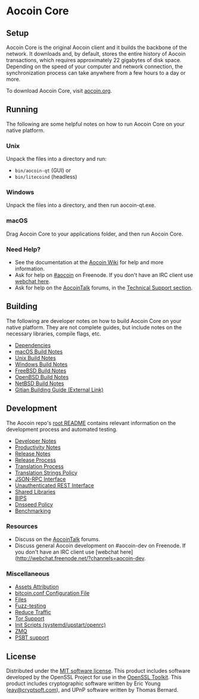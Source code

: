 Aocoin Core
=============

Setup
---------------------
Aocoin Core is the original Aocoin client and it builds the backbone of the network. It downloads and, by default, stores the entire history of Aocoin transactions, which requires approximately 22 gigabytes of disk space. Depending on the speed of your computer and network connection, the synchronization process can take anywhere from a few hours to a day or more.

To download Aocoin Core, visit [aocoin.org](https://aocoin.org/).

Running
---------------------
The following are some helpful notes on how to run Aocoin Core on your native platform.

### Unix

Unpack the files into a directory and run:

- `bin/aocoin-qt` (GUI) or
- `bin/litecoind` (headless)

### Windows

Unpack the files into a directory, and then run aocoin-qt.exe.

### macOS

Drag Aocoin Core to your applications folder, and then run Aocoin Core.

### Need Help?

* See the documentation at the [Aocoin Wiki](https://aocoin.info/)
for help and more information.
* Ask for help on [#aocoin](http://webchat.freenode.net?channels=aocoin) on Freenode. If you don't have an IRC client use [webchat here](http://webchat.freenode.net?channels=aocoin).
* Ask for help on the [AocoinTalk](https://litecointalk.io/) forums, in the [Technical Support section](https://litecointalk.io/c/technical-support).

Building
---------------------
The following are developer notes on how to build Aocoin Core on your native platform. They are not complete guides, but include notes on the necessary libraries, compile flags, etc.

- [Dependencies](dependencies.md)
- [macOS Build Notes](build-osx.md)
- [Unix Build Notes](build-unix.md)
- [Windows Build Notes](build-windows.md)
- [FreeBSD Build Notes](build-freebsd.md)
- [OpenBSD Build Notes](build-openbsd.md)
- [NetBSD Build Notes](build-netbsd.md)
- [Gitian Building Guide (External Link)](https://github.com/bitcoin-core/docs/blob/master/gitian-building.md)

Development
---------------------
The Aocoin repo's [root README](/README.md) contains relevant information on the development process and automated testing.

- [Developer Notes](developer-notes.md)
- [Productivity Notes](productivity.md)
- [Release Notes](release-notes.md)
- [Release Process](release-process.md)
- [Translation Process](translation_process.md)
- [Translation Strings Policy](translation_strings_policy.md)
- [JSON-RPC Interface](JSON-RPC-interface.md)
- [Unauthenticated REST Interface](REST-interface.md)
- [Shared Libraries](shared-libraries.md)
- [BIPS](bips.md)
- [Dnsseed Policy](dnsseed-policy.md)
- [Benchmarking](benchmarking.md)

### Resources
* Discuss on the [AocoinTalk](https://litecointalk.io/) forums.
* Discuss general Aocoin development on #aocoin-dev on Freenode. If you don't have an IRC client use [webchat here](http://webchat.freenode.net/?channels=aocoin-dev.

### Miscellaneous
- [Assets Attribution](assets-attribution.md)
- [bitcoin.conf Configuration File](bitcoin-conf.md)
- [Files](files.md)
- [Fuzz-testing](fuzzing.md)
- [Reduce Traffic](reduce-traffic.md)
- [Tor Support](tor.md)
- [Init Scripts (systemd/upstart/openrc)](init.md)
- [ZMQ](zmq.md)
- [PSBT support](psbt.md)

License
---------------------
Distributed under the [MIT software license](/COPYING).
This product includes software developed by the OpenSSL Project for use in the [OpenSSL Toolkit](https://www.openssl.org/). This product includes
cryptographic software written by Eric Young ([eay@cryptsoft.com](mailto:eay@cryptsoft.com)), and UPnP software written by Thomas Bernard.
